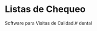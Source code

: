 Listas de Chequeo
============================

Software para Visitas de Calidad.#   d e n t a l  
 